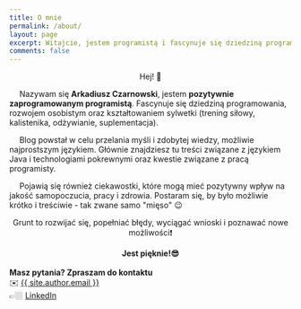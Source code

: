```yaml
---
title: O mnie
permalink: /about/
layout: page
excerpt: Witajcie, jestem programistą i fascynuje się dziedziną programowania, rozwojem osobistym oraz kształtowaniem sylwetki 
comments: false
---
```


<center>Hej! 👋</center>

&emsp; Nazywam się <b>Arkadiusz Czarnowski</b>, jestem <b>pozytywnie zaprogramowanym programistą</b>. 
Fascynuje się dziedziną programowania, rozwojem osobistym oraz kształtowaniem sylwetki (trening siłowy, kalistenika, odżywianie, suplementacja).

&emsp; Blog powstał w celu przelania myśli i zdobytej wiedzy, możliwie najprostszym językiem.
Głównie znajdziesz tu treści związane z językiem Java i technologiami pokrewnymi oraz kwestie związane z pracą programisty.

&emsp; Pojawią się również ciekawostki, które mogą mieć pozytywny wpływ na jakość samopoczucia, pracy i zdrowia. Postaram się, by było możliwie krótko i treściwie - tak zwane samo "mięso" 😉

<center>Grunt to rozwijać się, popełniać błędy, wyciągać wnioski i poznawać nowe możliwości❗</center>

<strong><center>Jest pięknie!😎</center></strong>
<br>
**Masz pytania? Zpraszam do kontaktu**<br>
✉️ <a href="mailto:{{ site.author.email }}">{{ site.author.email }}</a> <br>
👉🏼 <a href="https://linkedin.com/in/czarnowskiarkadiusz">LinkedIn</a>